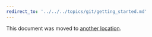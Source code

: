```yaml
---
redirect_to: '../../../topics/git/getting_started.md'
---
```


This document was moved to [another location](../../../topics/git/getting_started.md).

<!-- This redirect file can be deleted after <2021-08-13>. -->
<!-- Before deletion, see: https://docs.gitlab.com/ee/development/documentation/#move-or-rename-a-page -->

